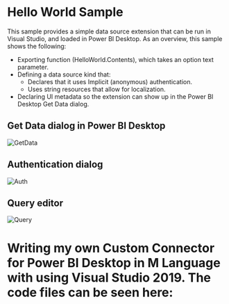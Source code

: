 # Hello World Sample

This sample provides a simple data source extension that can be run in Visual Studio, and loaded in Power BI Desktop. As an overview, this sample shows the following:

* Exporting function (HelloWorld.Contents), which takes an option text parameter.
* Defining a data source kind that:
  * Declares that it uses Implicit (anonymous) authentication.
  * Uses string resources that allow for localization.
* Declaring UI metadata so the extension can show up in the Power BI Desktop Get Data dialog.

## Get Data dialog in Power BI Desktop

![GetData]

## Authentication dialog

![Auth]

## Query editor

![Query]

[GetData]: ../../blobs/helloworld1.png "Hello World in Get Data"
[Auth]: ../../blobs/helloworld2.png "Hello World authentication dialog"
[Query]: ../../blobs/helloworld3.png "Hello World in the query editor"

# Writing my own Custom Connector for Power BI Desktop in M Language with using Visual Studio 2019. The code files can be seen here:

